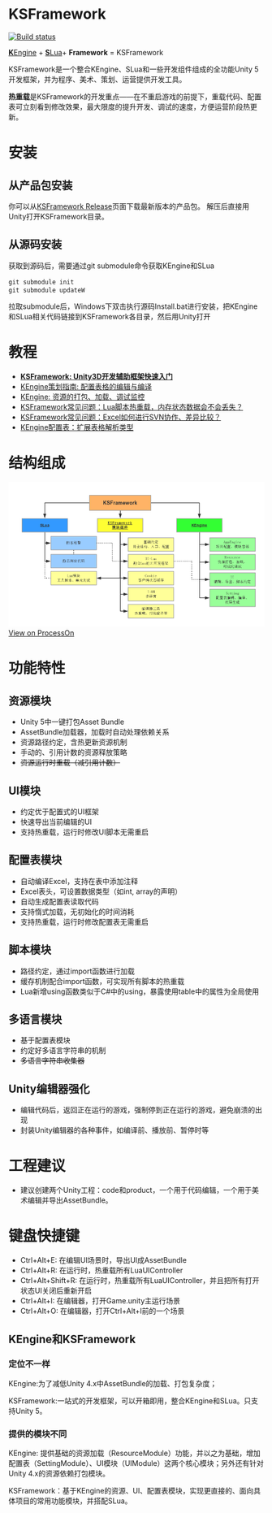 # KSFramework

[![Build status](https://ci.appveyor.com/api/projects/status/lt34ynvl3lac62ln/branch/master?svg=true)](https://ci.appveyor.com/project/mr-kelly/ksframework/branch/master)

[**K**Engine](https://github.com/mr-kelly/KEngine) + [**S**Lua](https://github.com/mr-kelly/slua)+ **Framework** = KSFramework

KSFramework是一个整合KEngine、SLua和一些开发组件组成的全功能Unity 5开发框架，并为程序、美术、策划、运营提供开发工具。

**热重载**是KSFramework的开发重点——在不重启游戏的前提下，重载代码、配置表可立刻看到修改效果，最大限度的提升开发、调试的速度，方便运营阶段热更新。

# 安装

## 从产品包安装

你可以从[KSFramework Release](https://github.com/mr-kelly/KSFramework/releases)页面下载最新版本的产品包。
解压后直接用Unity打开KSFramework目录。

## 从源码安装

获取到源码后，需要通过git submodule命令获取KEngine和SLua
```shell
git submodule init
git submodule updateW
```
拉取submodule后，Windows下双击执行源码Install.bat进行安装，把KEngine和SLua相关代码链接到KSFramework各目录，然后用Unity打开

# 教程

- [**KSFramework: Unity3D开发辅助框架快速入门**](http://www.jianshu.com/p/ccb491ed4260)
- [KEngine策划指南: 配置表格的编辑与编译](http://www.jianshu.com/p/ead1a148b504)
- [KEngine: 资源的打包、加载、调试监控](http://www.jianshu.com/p/ce3b5d0bdf8c)
- [KSFramework常见问题：Lua脚本热重载，内存状态数据会不会丢失？](http://www.jianshu.com/p/eebd5cfce87f)
- [KSFramework常见问题：Excel如何进行SVN协作、差异比较？](http://www.jianshu.com/p/2ea5468e9d5b)
- [KEngine配置表：扩展表格解析类型](http://www.jianshu.com/p/722c5856166f)

# 结构组成

![KSFramework由KEngine和SLua结合组成](Docs/Structure.png)
[View on ProcessOn](https://www.processon.com/view/link/57634e3ce4b07fa2f3bb0ee8)

# 功能特性

## 资源模块

- Unity 5中一键打包Asset Bundle
- AssetBundle加载器，加载时自动处理依赖关系
- 资源路径约定，含热更新资源机制
- 手动的、引用计数的资源释放策略
- ~~资源运行时重载（减引用计数）~~

## UI模块

- 约定优于配置式的UI框架
- 快速导出当前编辑的UI
- 支持热重载，运行时修改UI脚本无需重启

## 配置表模块

- 自动编译Excel，支持在表中添加注释
- Excel表头，可设置数据类型（如int, array的声明）
- 自动生成配置表读取代码
- 支持惰式加载，无初始化的时间消耗
- 支持热重载，运行时修改配置表无需重启

## 脚本模块

- 路径约定，通过import函数进行加载
- 缓存机制配合import函数，可实现所有脚本的热重载
- Lua新增using函数类似于C#中的using，暴露使用table中的属性为全局使用

## 多语言模块

- 基于配置表模块
- 约定好多语言字符串的机制
- ~~多语言字符串收集器~~

## Unity编辑器强化

- 编辑代码后，返回正在运行的游戏，强制停到正在运行的游戏，避免崩溃的出现
- 封装Unity编辑器的各种事件，如编译前、播放前、暂停时等

# 工程建议

- 建议创建两个Unity工程：code和product，一个用于代码编辑，一个用于美术编辑并导出AssetBundle。

# 键盘快捷键

- Ctrl+Alt+E: 在编辑UI场景时，导出UI成AssetBundle
- Ctrl+Alt+R: 在运行时，热重载所有LuaUIController
- Ctrl+Alt+Shift+R: 在运行时，热重载所有LuaUIController，并且把所有打开状态UI关闭后重新开启
- Ctrl+Alt+I: 在编辑器，打开Game.unity主运行场景
- Ctrl+Alt+O: 在编辑器，打开Ctrl+Alt+I前的一个场景


## KEngine和KSFramework

### 定位不一样

KEngine:为了减低Unity 4.x中AssetBundle的加载、打包复杂度；

KSFramework:一站式的开发框架，可以开箱即用，整合KEngine和SLua。只支持Unity 5。

### 提供的模块不同

KEngine: 提供基础的资源加载（ResourceModule）功能，并以之为基础，增加配置表（SettingModule）、UI模块（UIModule）这两个核心模块；另外还有针对Unity 4.x的资源依赖打包模块。

KSFramework：基于KEngine的资源、UI、配置表模块，实现更直接的、面向具体项目的常用功能模块，并搭配SLua。
